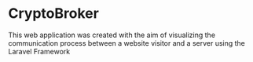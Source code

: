 # CryptoBroker
This web application was created with the aim of visualizing the communication process between a website visitor and a server using the Laravel Framework
